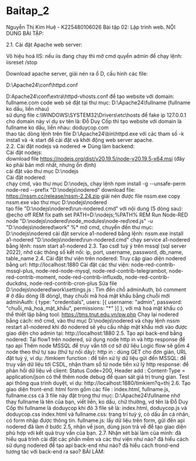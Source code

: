# Baitap_2
Nguyễn Thị Kim Huệ - K225480106026 
Bài tập 02: Lập trình web. 
NỘI DUNG BÀI TẬP:

2.1. Cài đặt Apache web server:

Vô hiệu hoá IIS: nếu iis đang chạy thì mở cmd quyền admin để chạy lệnh: iisreset /stop

Download apache server, giải nén ra ổ D, cấu hình các file:

D:\Apache24\conf\httpd.conf

D:Apache24\conf\extra\httpd-vhosts.conf để tạo website với domain: fullname.com code web sẽ đặt tại thư mục: D:\Apache24\fullname (fullname ko dấu, liền nhau)  
sử dụng file c:\WINDOWS\SYSTEM32\Drivers\etc\hosts để fake ip 127.0.0.1 cho domain này ví dụ sv tên là: Đỗ Duy Cốp thì tạo website với domain là fullname ko dấu, liền nhau: doduycop.com   
thao tác dòng lệnh trên file D:\Apache24\bin\httpd.exe với các tham số -k install và -k start để cài đặt và khởi động web server apache.  
2.2. Cài đặt nodejs và nodered => Dùng làm backend:  
Cài đặt nodejs:   
download file https://nodejs.org/dist/v20.19.5/node-v20.19.5-x64.msi (đây ko phải bản mới nhất, nhưng ổn định)  
cài đặt vào thư mục D:\nodejs  
Cài đặt nodered:  
chạy cmd, vào thư mục D:\nodejs, chạy lệnh npm install -g --unsafe-perm node-red --prefix "D:\nodejs\nodered"
download file: https://nssm.cc/release/nssm-2.24.zip giải nén được file nssm.exe copy nssm.exe vào thư mục D:\nodejs\nodered\
tạo file "D:\nodejs\nodered\run-nodered.cmd" với nội dung (5 dòng sau):
@echo off
REM fix path
set PATH=D:\nodejs;%PATH%
REM Run Node-RED
node "D:\nodejs\nodered\node_modules\node-red\red.js" -u "D:\nodejs\nodered\work" %*
mở cmd, chuyển đến thư mục: D:\nodejs\nodered
cài đặt service a1-nodered bằng lệnh: nssm.exe install a1-nodered "D:\nodejs\nodered\run-nodered.cmd"
chạy service a1-nodered bằng lệnh: nssm start a1-nodered
2.3. Tạo csdl tuỳ ý trên mssql (sql server 2022), nhớ các thông số kết nối: ip, port, username, password, db_name, table_name
2.4. Cài đặt thư viện trên nodered:
Truy cập giao diện nodered bằng url: http://localhost:1880
Cài đặt các thư viện: node-red-contrib-mssql-plus, node-red-node-mysql, node-red-contrib-telegrambot, node-red-contrib-moment, node-red-contrib-influxdb, node-red-contrib-duckdns, node-red-contrib-cron-plus
Sửa file D:\nodejs\nodered\work\settings.js : Tìm đến chỗ adminAuth, bỏ comment # ở đầu dòng (8 dòng), thay chuỗi mã hoá mật khẩu bằng chuỗi mới adminAuth: { type: "credentials", users: [{ username: "admin", password: "chuỗi_mã_hoá_mật_khẩu", permissions: "*" }] }, với mã hoá mật khẩu có thể thiết lập bằng tool: https://tms.tnut.edu.vn/pw.php
Chạy lại nodered bằng cách: mở cmd, vào thư mục D:\nodejs\nodered và chạy lệnh nssm restart a1-nodered khi đó nodered sẽ yêu cầu nhập mật khẩu mới vào được giao diện cho admin tại: http://localhost:1880
2.5. Tạo api back-end bằng nodered:
Tại flow1 trên nodered, sử dụng node http in và http response để tạo api
Thêm node MSSQL để truy vấn tới cơ sở dữ liệu
Logic flow sẽ gồm 4 node theo thứ tự sau (thứ tự nối dây):
http in : dùng GET cho đơn giản, URL đặt tuỳ ý, ví dụ: /timkiem
function : để tiền xử lý dữ liệu gửi đến
MSSQL: để truy vấn dữ liệu tới CSDL, nhận tham số từ node tiền xử lý
http response: để phản hồi dữ liệu về client: Status Code=200, Header add : Content-Type = application/json có thể thêm node debug để quan sát giá trị trung gian.
Test api thông qua trình duyệt, ví dụ: http://localhost:1880/timkiem?q=thị
2.6. Tạo giao diện front-end:
html form gồm các file : index.html, fullname.js, fullname.css cả 3 file này đặt trong thư mục: D:\Apache24\fullname nhớ thay fullname là tên của bạn, viết liền, ko dấu, chữ thường, vd tên là Đỗ Duy Cốp thì fullname là doduycop khi đó 3 file sẽ là: index.html, doduycop.js và doduycop.css
index.html và fullname.css: trang trí tuỳ ý, có dấu ấn cá nhân, có form nhập được thông tin.
fullname.js: lấy dữ liệu trên form, gửi đến api nodered đã làm ở bước 2.5, nhận về json, dùng json trả về để tạo giao diện phù hợp với kết quả truy vấn của bạn.
2.7. Nhận xét bài làm của mình:
đã hiểu quá trình cài đặt các phần mềm và các thư viện như nào?
đã hiểu cách sử dụng nodered để tạo api back-end như nào?
đã hiểu cách frond-end tương tác với back-end ra sao?
BÀI LÀM:

